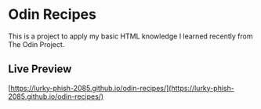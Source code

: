 # Odin Recipes

This is a project to apply my basic HTML knowledge I learned recently from The Odin Project.

## Live Preview

[https://lurky-phish-2085.github.io/odin-recipes/](https://lurky-phish-2085.github.io/odin-recipes/)

